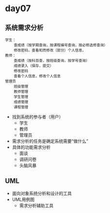# day07
## 系统需求分析
	学生：
		查成绩（按学期查询，按课程编号查询，按必修选修查询）
		修改密码，查看和而修改（部分）个人信息，
	教师：
		查成绩（按科目查，按班级查询，按学号查询）
		成绩录入（保存，提交）
		修改密码
		查看个人信息，修改个人信息
	管理员
		班级管理
		教师管理
		学生管理
		成绩管理
		课程管理
- 找到系统的参与者（用户）
	- 学生
	- 教师
	- 管理员
- 需求分析的任务是确定系统需要“做什么”
- 具体的功能需求分析
	- 面谈
	- 调研问卷
	- 头脑风暴

			
## UML
- 面向对象系统分析和设计的工具
- UML用例图
	- 需求分析辅助工具